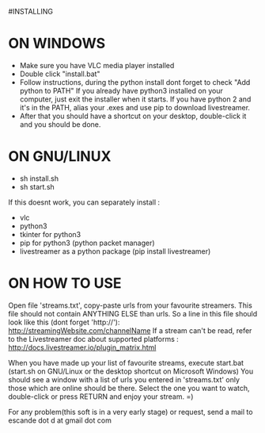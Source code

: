 #INSTALLING

# ON WINDOWS 

- Make sure you have VLC media player installed
- Double click "install.bat"
- Follow instructions, during the python install dont forget to check "Add python to PATH"
If you already have python3 installed on your computer, just exit the installer when it starts. 
If you have python 2 and it's in the PATH, alias your .exes and use pip to download livestreamer.
- After that you should have a shortcut on your desktop, double-click it and you should be done.


# ON GNU/LINUX 

- sh install.sh
- sh start.sh

If this doesnt work, you can separately install : 
- vlc
- python3
- tkinter for python3
- pip for python3 (python packet manager)
- livestreamer as a python package (pip install livestreamer)

# ON HOW TO USE


Open file 'streams.txt', copy-paste urls from your favourite streamers. This file should not contain ANYTHING ELSE than urls.
So a line in this file should look like this (dont forget 'http://'): http://streamingWebsite.com/channelName
If a stream can't be read, refer to the Livestreamer doc about supported platforms : 
						http://docs.livestreamer.io/plugin_matrix.html

When you have made up your list of favourite streams, execute start.bat (start.sh on GNU/Linux or the desktop shortcut on Microsoft Windows)
You should see a window with a list of urls you entered in 'streams.txt' only those which are online should be there.
Select the one you want to watch, double-click or press RETURN and enjoy your stream. =)


For any problem(this soft is in a very early stage) or request, send a mail to
escande dot d at gmail dot com

